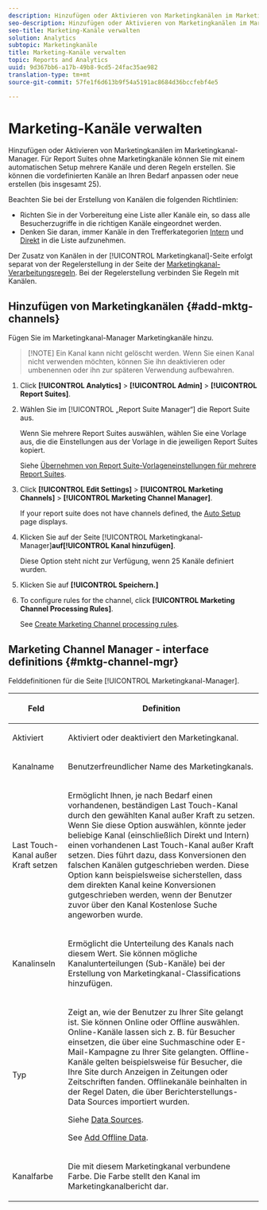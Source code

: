 ```yaml
---
description: Hinzufügen oder Aktivieren von Marketingkanälen im Marketingkanal-Manager. Für Report Suites ohne Marketingkanäle können Sie mit einem automatischen Setup mehrere Kanäle und deren Regeln erstellen. Sie können die vordefinierten Kanäle an Ihren Bedarf anpassen oder neue erstellen (bis insgesamt 25).
seo-description: Hinzufügen oder Aktivieren von Marketingkanälen im Marketingkanal-Manager. Für Report Suites ohne Marketingkanäle können Sie mit einem automatischen Setup mehrere Kanäle und deren Regeln erstellen. Sie können die vordefinierten Kanäle an Ihren Bedarf anpassen oder neue erstellen (bis insgesamt 25).
seo-title: Marketing-Kanäle verwalten
solution: Analytics
subtopic: Marketingkanäle
title: Marketing-Kanäle verwalten
topic: Reports and Analytics
uuid: 9d367bb6-a17b-49b8-9cd5-24fac35ae982
translation-type: tm+mt
source-git-commit: 57fe1f6d613b9f54a5191ac8684d36bccfebf4e5

---
```



# Marketing-Kanäle verwalten

Hinzufügen oder Aktivieren von Marketingkanälen im Marketingkanal-Manager. Für Report Suites ohne Marketingkanäle können Sie mit einem automatischen Setup mehrere Kanäle und deren Regeln erstellen. Sie können die vordefinierten Kanäle an Ihren Bedarf anpassen oder neue erstellen (bis insgesamt 25).

Beachten Sie bei der Erstellung von Kanälen die folgenden Richtlinien:

* Richten Sie in der Vorbereitung eine Liste aller Kanäle ein, so dass alle Besucherzugriffe in die richtigen Kanäle eingeordnet werden.
* Denken Sie daran, immer Kanäle in den Trefferkategorien [Intern](/help/components/c-marketing-channels/c-faq.md) und [Direkt](/help/components/c-marketing-channels/c-faq.md) in die Liste aufzunehmen.

Der Zusatz von Kanälen in der [!UICONTROL Marketingkanal]-Seite erfolgt separat von der Regelerstellung in der Seite der [Marketingkanal-Verarbeitungsregeln](/help/components/c-marketing-channels/t-rules.md). Bei der Regelerstellung verbinden Sie Regeln mit Kanälen.

## Hinzufügen von Marketingkanälen {#add-mktg-channels}

Fügen Sie im Marketingkanal-Manager Marketingkanäle hinzu.

> [!NOTE] Ein Kanal kann nicht gelöscht werden. Wenn Sie einen Kanal nicht verwenden möchten, können Sie ihn deaktivieren oder umbenennen oder ihn zur späteren Verwendung aufbewahren.

1. Click **[!UICONTROL Analytics]** &gt; **[!UICONTROL Admin]** &gt; **[!UICONTROL Report Suites]**.
1. Wählen Sie im [!UICONTROL „Report Suite Manager“] die Report Suite aus.

   Wenn Sie mehrere Report Suites auswählen, wählen Sie eine Vorlage aus, die die Einstellungen aus der Vorlage in die jeweiligen Report Suites kopiert.

   Siehe [Übernehmen von Report Suite-Vorlageneinstellungen für mehrere Report Suites](/help/components/c-marketing-channels/t-template.md).

1. Click **[!UICONTROL Edit Settings]** &gt; **[!UICONTROL Marketing Channels]** &gt; **[!UICONTROL Marketing Channel Manager]**.

   If your report suite does not have channels defined, the [Auto Setup](/help/components/c-marketing-channels/c-channel-autosetup.md) page displays.

1. Klicken Sie auf der Seite [!UICONTROL Marketingkanal-Manager]**auf[!UICONTROL Kanal hinzufügen]**.

   Diese Option steht nicht zur Verfügung, wenn 25 Kanäle definiert wurden.

1. Klicken Sie auf **[!UICONTROL Speichern.]**
1. To configure rules for the channel, click **[!UICONTROL Marketing Channel Processing Rules]**.

   See [Create Marketing Channel processing rules](/help/components/c-marketing-channels/t-rules.md).

## Marketing Channel Manager - interface definitions {#mktg-channel-mgr}

Felddefinitionen für die Seite [!UICONTROL Marketingkanal-Manager].

<table id="table_C18A0F1C9E214EB585A29801BA2400F8"> 
 <thead> 
  <tr> 
   <th colname="col1" class="entry"> <p>Feld </p> </th> 
   <th colname="col2" class="entry"> <p>Definition </p> </th> 
  </tr> 
 </thead>
 <tbody> 
  <tr> 
   <td colname="col1"> <p>Aktiviert </p> </td> 
   <td colname="col2"> <p> Aktiviert oder deaktiviert den Marketingkanal. </p> </td> 
  </tr> 
  <tr> 
   <td colname="col1"> <p>Kanalname </p> </td> 
   <td colname="col2"> <p>Benutzerfreundlicher Name des Marketingkanals. </p> </td> 
  </tr> 
  <tr> 
   <td colname="col1"> <p>Last Touch-Kanal außer Kraft setzen </p> </td> 
   <td colname="col2"> <p> Ermöglicht Ihnen, je nach Bedarf einen vorhandenen, beständigen Last Touch-Kanal durch den gewählten Kanal außer Kraft zu setzen. Wenn Sie diese Option auswählen, könnte jeder beliebige Kanal (einschließlich Direkt und Intern) einen vorhandenen Last Touch-Kanal außer Kraft setzen. Dies führt dazu, dass Konversionen den falschen Kanälen gutgeschrieben werden. Diese Option kann beispielsweise sicherstellen, dass dem direkten Kanal keine Konversionen gutgeschrieben werden, wenn der Benutzer zuvor über den Kanal Kostenlose Suche angeworben wurde. </p> </td> 
  </tr> 
  <tr> 
   <td colname="col1"> <p>Kanalinseln </p> </td> 
   <td colname="col2"> <p>Ermöglicht die Unterteilung des Kanals nach diesem Wert. Sie können mögliche Kanalunterteilungen (Sub-Kanäle) bei der Erstellung von Marketingkanal-Classifications hinzufügen. </p> </td> 
  </tr> 
  <tr> 
   <td colname="col1"> <p>Typ </p> </td> 
   <td colname="col2"> <p> Zeigt an, wie der Benutzer zu Ihrer Site gelangt ist. Sie können <span class="uicontrol">Online</span> oder <span class="uicontrol">Offline</span> auswählen. Online-Kanäle lassen sich z. B. für Besucher einsetzen, die über eine Suchmaschine oder E-Mail-Kampagne zu Ihrer Site gelangten. Offline-Kanäle gelten beispielsweise für Besucher, die Ihre Site durch Anzeigen in Zeitungen oder Zeitschriften fanden. Offlinekanäle beinhalten in der Regel Daten, die über Berichterstellungs-Data Sources importiert wurden. </p> <p>Siehe <a href="https://marketing.adobe.com/resources/help/en_US/sc/datasources/"  >Data Sources</a>. </p> <p>See <a href="/help/components/c-marketing-channels/t-offline-data.md"   > Add Offline Data</a>. </p> </td> 
  </tr> 
  <tr> 
   <td colname="col1"> <p>Kanalfarbe </p> </td> 
   <td colname="col2"> <p>Die mit diesem Marketingkanal verbundene Farbe. Die Farbe stellt den Kanal im <span class="wintitle">Marketingkanal</span>bericht dar. </p> </td> 
  </tr> 
 </tbody> 
</table>

